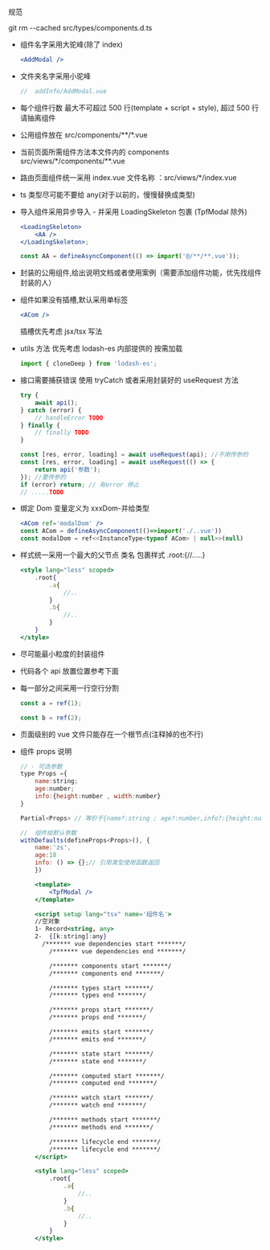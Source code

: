 规范

git rm --cached src/types/components.d.ts

-   组件名字采用大驼峰(除了 index)

    ```jsx
    <AddModal />
    ```

-   文件夹名字采用小驼峰

    ```jsx
    //  addInfo/AddModal.vue
    ```

-   每个组件行数 最大不可超过 500 行(template + script + style), 超过 500 行请抽离组件

-   公用组件放在 src/components/\*\*/\*.vue

-   当前页面所需组件方法本文件内的 components src/views/\*/components/\*\*.vue

-   路由页面组件统一采用 index.vue 文件名称 ：src/views/\*/index.vue

-   ts 类型尽可能不要给 any(对于以前的，慢慢替换成类型)

-   导入组件采用异步导入 - 并采用 LoadingSkeleton 包裹 (TpfModal 除外)

    ```jsx
    <LoadingSkeleton>
        <AA />
    </LoadingSkeleton>;

    const AA = defineAsyncComponent(() => import('@/**/**.vue'));
    ```

-   封装的公用组件,给出说明文档或者使用案例（需要添加组件功能，优先找组件封装的人）

-   组件如果没有插槽,默认采用单标签

    ```jsx
    <ACom />
    ```

    插槽优先考虑 jsx/tsx 写法

-   utils 方法 优先考虑 lodash-es 内部提供的 按需加载

    ```jsx
    import { cloneDeep } from 'lodash-es';
    ```

-   接口需要捕获错误 使用 tryCatch 或者采用封装好的 useRequest 方法

    ```jsx
    try {
        await api();
    } catch (error) {
        // handleError TODO
    } finally {
        // finally TODO
    }

    const [res, error, loading] = await useRequest(api); //不用传参的
    const [res, error, loading] = await useRequest(() => {
        return api('参数');
    }); //要传参的
    if (error) return; // 有error 停止
    // .....TODO
    ```

-   绑定 Dom 变量定义为 xxxDom-并给类型

    ```jsx
    <ACom ref='modalDom' />
    const ACom = defineAsyncComponent(()=>import('./..vue'))
    const modalDom = ref<<InstanceType<typeof ACom> | null>>(null)
    ```

-   样式统一采用一个最大的父节点 类名 包裹样式 .root:{//.....}

    ```jsx
    <style lang="less" scoped>
        .root{
            .a{
                //..
            }
            .b{
                //..
            }
        }
    </style>
    ```

-   尽可能最小粒度的封装组件

-   代码各个 api 放置位置参考下面

-   每一部分之间采用一行空行分割

    ```jsx
    const a = ref(1);

    const b = ref(2);
    ```

-   页面级别的 vue 文件只能存在一个根节点(注释掉的也不行)

-   组件 props 说明

    ```jsx
    // - 可选参数
    type Props ={
        name:string;
        age:number;
        info:{height:number , width:number}
    }

    Partial<Props> // 等价于{name?:string ; age?:number,info?:{height:number , width:number}}

    //  组件给默认参数
    withDefaults(defineProps<Props>(), {
        name:'zs',
        age:18
        info: () => {};// 引用类型使用函数返回
        })
    ```

    ```jsx
        <template>
            <TpfModal />
        </template>

        <script setup lang="tsx" name='组件名'>
        //空对象
        1- Record<string, any>
        2-  {[k:string]:any}
          /******* vue dependencies start *******/
            /******* vue dependencies end *******/

            /******* components start *******/
            /******* components end *******/

            /******* types start *******/
            /******* types end *******/

            /******* props start *******/
            /******* props end *******/

            /******* emits start *******/
            /******* emits end *******/

            /******* state start *******/
            /******* state end *******/

            /******* computed start *******/
            /******* computed end *******/

            /******* watch start *******/
            /******* watch end *******/

            /******* methods start *******/
            /******* methods end *******/

            /******* lifecycle end *******/
            /******* lifecycle end *******/
        </script>

        <style lang="less" scoped>
            .root{
                .a{
                    //..
                }
                .b{
                    //..
                }
            }
        </style>
    ```
